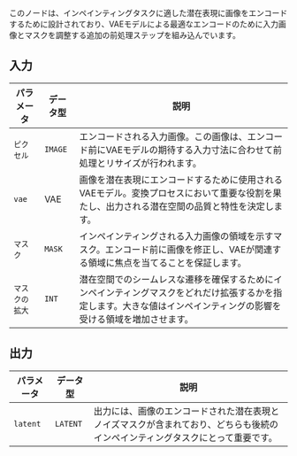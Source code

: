 
このノードは、インペインティングタスクに適した潜在表現に画像をエンコードするために設計されており、VAEモデルによる最適なエンコードのために入力画像とマスクを調整する追加の前処理ステップを組み込んでいます。

## 入力

| パラメータ | データ型 | 説明 |
|-----------|-------------|-------------|
| `ピクセル`  | `IMAGE`     | エンコードされる入力画像。この画像は、エンコード前にVAEモデルの期待する入力寸法に合わせて前処理とリサイズが行われます。 |
| `vae`     | VAE       | 画像を潜在表現にエンコードするために使用されるVAEモデル。変換プロセスにおいて重要な役割を果たし、出力される潜在空間の品質と特性を決定します。 |
| `マスク`    | `MASK`      | インペインティングされる入力画像の領域を示すマスク。エンコード前に画像を修正し、VAEが関連する領域に焦点を当てることを保証します。 |
| `マスクの拡大` | `INT` | 潜在空間でのシームレスな遷移を確保するためにインペインティングマスクをどれだけ拡張するかを指定します。大きな値はインペインティングの影響を受ける領域を増加させます。 |

## 出力

| パラメータ | データ型 | 説明 |
|-----------|-------------|-------------|
| `latent`  | `LATENT`    | 出力には、画像のエンコードされた潜在表現とノイズマスクが含まれており、どちらも後続のインペインティングタスクにとって重要です。 |
